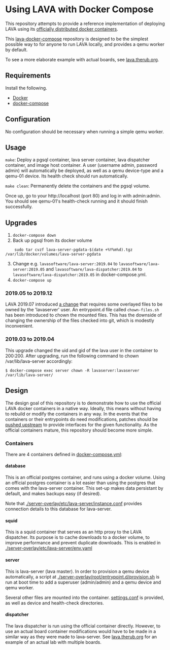 # Using LAVA with Docker Compose

This repository attempts to provide a reference implementation of deploying
LAVA using its [officially distributed docker
containers](https://master.lavasoftware.org/static/docs/v2/docker-admin.html#official-lava-software-docker-images).

This [lava-docker-compose](https://github.com/danrue/lava-docker-compose)
repository is designed to be the simplest possible way to for anyone to run
LAVA locally, and provides a qemu worker by default.

To see a more elaborate example with actual boards, see
[lava.therub.org](https://github.com/danrue/lava.therub.org).

## Requirements

Install the following.
- [Docker](https://docs.docker.com/install/)
- [docker-compose](https://docs.docker.com/compose/install/)

## Configuration

No configuration should be necessary when running a simple qemu worker.

## Usage

`make`: Deploy a pgsql container, lava server container, lava dispatcher
container, and image host container. A user (username admin, password admin)
will automatically be deployed, as well as a qemu device-type and a qemu-01
device. Its health check should run automatically.

`make clean`: Permanently delete the containers and the pgsql volume.

Once up, go to your http://localhost (port 80) and log in with admin:admin. You
should see qemu-01's health-check running and it should finish successfully.

## Upgrades

1. `docker-compose down`
2. Back up pgsql from its docker volume

```
    sudo tar cvzf lava-server-pgdata-$(date +%Y%m%d).tgz /var/lib/docker/volumes/lava-server-pgdata
```

3. Change e.g. `lavasoftware/lava-server:2019.04` to
`lavasoftware/lava-server:2019.05` and
`lavasoftware/lava-dispatcher:2019.04` to
`lavasoftware/lava-dispatcher:2019.05` in docker-compose.yml.
4. `docker-compose up`

### 2019.05 to 2019.12

LAVA 2019.07 introduced [a
change](https://git.lavasoftware.org/lava/pkg/docker/merge_requests/42) that
requires some overlayed files to be owned by the 'lavaserver' user. An
entrypoint.d file called `chown-files.sh` has been introduced to chown the
mounted files. This has the downside of changing the ownership of the files
checked into git, which is modestly inconvenient.

### 2019.03 to 2019.04

This upgrade changed the uid and gid of the lava user in the container to
200:200. After upgrading, run the following command to chown
/var/lib/lava-server accordingly:

```
$ docker-compose exec server chown -R lavaserver:lavaserver /var/lib/lava-server/
```

## Design

The design goal of this repository is to demonstrate how to use the official
LAVA docker containers in a native way. Ideally, this means without having to
rebuild or modify the containers in any way. In the events that the containers
or their entrypoints do need modifications, patches should be [pushed
upstream](https://git.lavasoftware.org/lava/pkg/docker) to provide interfaces
for the given functionality. As the official containers mature, this repository
should become more simple.

### Containers

There are 4 containers defined in [docker-compose.yml](docker-compose.yml):

#### database

This is an official postgres container, and runs using a docker volume. Using
an official postgres container is a lot easier than using the postgres that
comes with the lava-server container. This set-up makes data persistant by
default, and makes backups easy (if desired).

Note that
[./server-overlay/etc/lava-server/instance.conf](./server-overlay/etc/lava-server/instance.conf)
provides connection details to this database for lava-server.

#### squid

This is a squid container that serves as an http proxy to the LAVA dispatcher.
Its purpose is to cache downloads to a docker volume, to improve performance
and prevent duplicate downloads. This is enabled in
[./server-overlay/etc/lava-server/env.yaml](./server-overlay/etc/lava-server/env.yaml)

#### server

This is lava-server (lava master). In order to provision a qemu device
automatically, a script at
[./server-overlay/root/entrypoint.d/provision.sh](./server-overlay/root/entrypoint.d/provision.sh)
is run at boot time to add a superuser (admin/admin) and a qemu device and qemu
worker.

Several other files are mounted into the container.
[settings.conf](server-overlay/etc/lava-server/settings.conf) is provided, as
well as device and health-check directories.

#### dispatcher

The lava dispatcher is run using the official container directly. However, to
use an actual board container modifications would have to be made in a similar
way as they were made to lava-server. See
[lava.therub.org](https://github.com/danrue/lava.therub.org) for an example of
an actual lab with multiple boards.


